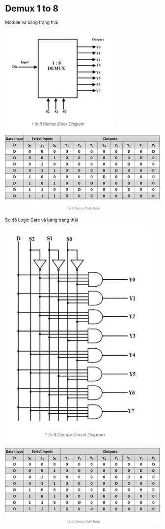 # Demux 1 to 8

Module và bảng trạng thái

![Sơ đồ khối](img/DiagramModule.png)

![Bảng trạng thái](img/TrueTable.png)

Sơ đồ Logic Gate và bảng trạng thái

![Sơ đồ khối](img/DiagramLogicGate.png)

![Bảng trạng thái](img/TrueTable.png)
